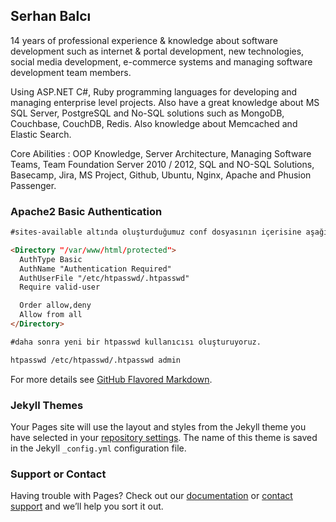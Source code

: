 ## Serhan Balcı

14 years of professional experience & knowledge about software development such as internet & portal development, new technologies, social media development, e-commerce systems and managing software development team members. 

Using ASP.NET C#, Ruby programming languages for developing and managing enterprise level projects. Also have a great knowledge about MS SQL Server, PostgreSQL and No-SQL solutions such as MongoDB, Couchbase, CouchDB, Redis. Also knowledge about Memcached and Elastic Search. 

Core Abilities : OOP Knowledge, Server Architecture, Managing Software Teams, Team Foundation Server 2010 / 2012, SQL and NO-SQL Solutions, Basecamp, Jira, MS Project, Github, Ubuntu, Nginx, Apache and Phusion Passenger.

### Apache2 Basic Authentication

```markdown
#sites-available altında oluşturduğumuz conf dosyasının içerisine aşağıda ki kod bloğunu ekliyoruz. 

<Directory "/var/www/html/protected">
  AuthType Basic
  AuthName "Authentication Required"
  AuthUserFile "/etc/htpasswd/.htpasswd"
  Require valid-user

  Order allow,deny
  Allow from all
</Directory>

#daha sonra yeni bir htpasswd kullanıcısı oluşturuyoruz. 

htpasswd /etc/htpasswd/.htpasswd admin

```

For more details see [GitHub Flavored Markdown](https://guides.github.com/features/mastering-markdown/).

### Jekyll Themes

Your Pages site will use the layout and styles from the Jekyll theme you have selected in your [repository settings](https://github.com/serhanbalci/serhanbalci.github.io/settings). The name of this theme is saved in the Jekyll `_config.yml` configuration file.

### Support or Contact

Having trouble with Pages? Check out our [documentation](https://help.github.com/categories/github-pages-basics/) or [contact support](https://github.com/contact) and we’ll help you sort it out.
